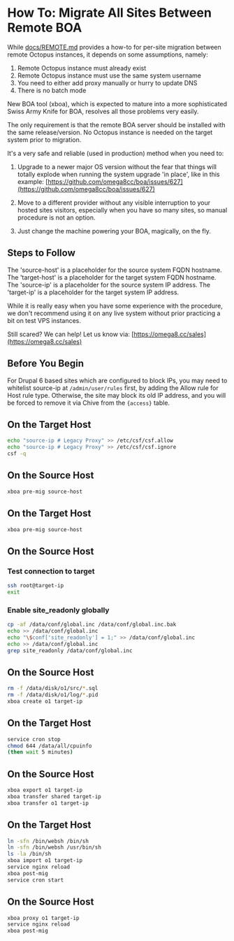 # How To: Migrate All Sites Between Remote BOA

While [docs/REMOTE.md](https://github.com/omega8cc/boa/tree/5.x-dev/docs/REMOTE.md) provides a how-to for per-site migration between remote Octopus instances, it depends on some assumptions, namely:

1. Remote Octopus instance must already exist
2. Remote Octopus instance must use the same system username
3. You need to either add proxy manually or hurry to update DNS
4. There is no batch mode

New BOA tool (xboa), which is expected to mature into a more sophisticated Swiss Army Knife for BOA, resolves all those problems very easily.

The only requirement is that the remote BOA server should be installed with the same release/version. No Octopus instance is needed on the target system prior to migration.

It's a very safe and reliable (used in production) method when you need to:

1. Upgrade to a newer major OS version without the fear that things will totally explode when running the system upgrade 'in place', like in this example:
   [https://github.com/omega8cc/boa/issues/627](https://github.com/omega8cc/boa/issues/627)

2. Move to a different provider without any visible interruption to your hosted sites visitors, especially when you have so many sites, so manual procedure is not an option.

3. Just change the machine powering your BOA, magically, on the fly.

## Steps to Follow

The 'source-host' is a placeholder for the source system FQDN hostname.
The 'target-host' is a placeholder for the target system FQDN hostname.
The 'source-ip' is a placeholder for the source system IP address.
The 'target-ip' is a placeholder for the target system IP address.

While it is really easy when you have some experience with the procedure, we don't recommend using it on any live system without prior practicing a bit on test VPS instances.

Still scared? We can help! Let us know via: [https://omega8.cc/sales](https://omega8.cc/sales)

## Before You Begin

For Drupal 6 based sites which are configured to block IPs, you may need to whitelist source-ip at `/admin/user/rules` first, by adding the Allow rule for Host rule type. Otherwise, the site may block its old IP address, and you will be forced to remove it via Chive from the `{access}` table.

## On the Target Host

```sh
echo "source-ip # Legacy Proxy" >> /etc/csf/csf.allow
echo "source-ip # Legacy Proxy" >> /etc/csf/csf.ignore
csf -q
```

## On the Source Host

```sh
xboa pre-mig source-host
```

## On the Target Host

```sh
xboa pre-mig source-host
```

## On the Source Host

### Test connection to target

```sh
ssh root@target-ip
exit
```

### Enable site_readonly globally

```sh
cp -af /data/conf/global.inc /data/conf/global.inc.bak
echo >> /data/conf/global.inc
echo "\$conf['site_readonly'] = 1;" >> /data/conf/global.inc
echo >> /data/conf/global.inc
grep site_readonly /data/conf/global.inc
```

## On the Source Host

```sh
rm -f /data/disk/o1/src/*.sql
rm -f /data/disk/o1/log/*.pid
xboa create o1 target-ip
```

## On the Target Host

```sh
service cron stop
chmod 644 /data/all/cpuinfo
(then wait 5 minutes)
```

## On the Source Host

```sh
xboa export o1 target-ip
xboa transfer shared target-ip
xboa transfer o1 target-ip
```

## On the Target Host

```sh
ln -sfn /bin/websh /bin/sh
ln -sfn /bin/websh /usr/bin/sh
ls -la /bin/sh
xboa import o1 target-ip
service nginx reload
xboa post-mig
service cron start
```

## On the Source Host

```sh
xboa proxy o1 target-ip
service nginx reload
xboa post-mig
```

